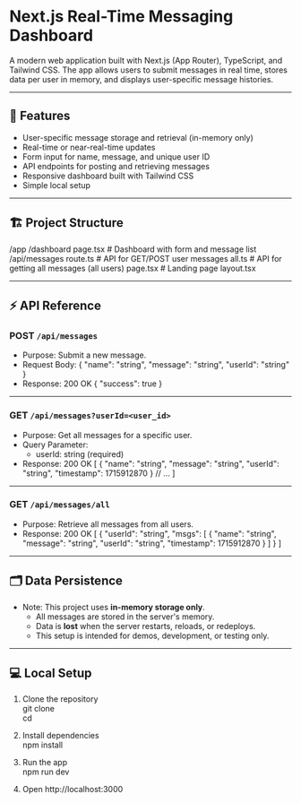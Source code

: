 # Next.js Real-Time Messaging Dashboard

A modern web application built with Next.js (App Router), TypeScript, and Tailwind CSS. The app allows users to submit messages in real time, stores data per user in memory, and displays user-specific message histories.

---

## 🚀 Features

- User-specific message storage and retrieval (in-memory only)
- Real-time or near-real-time updates
- Form input for name, message, and unique user ID
- API endpoints for posting and retrieving messages
- Responsive dashboard built with Tailwind CSS
- Simple local setup

---

## 🏗️ Project Structure

/app
  /dashboard
    page.tsx       # Dashboard with form and message list
  /api/messages
    route.ts       # API for GET/POST user messages
    all.ts         # API for getting all messages (all users)
  page.tsx         # Landing page
  layout.tsx

---

## ⚡ API Reference

### POST `/api/messages`

- Purpose: Submit a new message.
- Request Body:
{
  "name": "string",
  "message": "string",
  "userId": "string"
}
- Response:
200 OK
{
  "success": true
}

---

### GET `/api/messages?userId=<user_id>`

- Purpose: Get all messages for a specific user.
- Query Parameter:
  - userId: string (required)
- Response:
200 OK
[
  {
    "name": "string",
    "message": "string",
    "userId": "string",
    "timestamp": 1715912870
  }
  // ...
]

---

### GET `/api/messages/all`

- Purpose: Retrieve all messages from all users.
- Response:
200 OK
[
  {
    "userId": "string",
    "msgs": [
      {
        "name": "string",
        "message": "string",
        "userId": "string",
        "timestamp": 1715912870
      }
    ]
  }
]


---

## 🗂️ Data Persistence

- Note: This project uses **in-memory storage only**.
  - All messages are stored in the server's memory.
  - Data is **lost** when the server restarts, reloads, or redeploys.
  - This setup is intended for demos, development, or testing only.

---

## 💻 Local Setup

1. Clone the repository  
   git clone <your-repo-url>  
   cd <repo-folder>

2. Install dependencies  
   npm install

3. Run the app  
   npm run dev

4. Open http://localhost:3000
